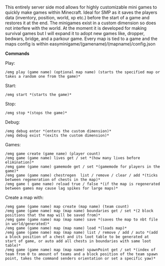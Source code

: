 This entirely server side mod allows for highly customizable mini games to quickly make games within Minecraft. Ideal for SMP as it saves the players data (inventory, position, world, xp etc.) before the start of a game and restores it at the end. The minigames exist in a custom dimension so does not interfere with the world. At the moment it is developed for making survival games but I will expand it to adopt new games like, dropper, bedwars, bridge, and a parkour game. Every map is tied to a game and the maps config is within easyminigame/(gamename)/(mapname)/config.json

**Commands**

Play:

	/emg play (game name) (optional map name) (starts the specified map or takes a random one from the game)*

Start:

	/emg start *(starts the game)*

Stop:

	/emg stop *(stops the game)*


Debug:

	/emg debug enter *(enters the custom dimension)*
	/emg debug exist *(exits the custom dimension)*

Games:

	/emg game create (game name) (player count)
	/emg game (game name) lives get / set *(how many lives before elimination)*
	/emg game (game name) gamemode get / set *(gamemode for players in the game)*
	/emg game (game name) chestregen  list / remove / clear / add *(ticks between regeneration of chests in the map)*
	/emg game ( game name) reload true / false *(if the map is regenerated between games may cause lag spikes for large maps)*

Create a map with:

	/emg game (game name) map create (map name) (team count)
	/emg game (game name) map (map name) boundaries get / set *(2 block positions that the map will be saved from)*
	/emg game (game name) map (map name) save *(saves the map to nbt file in world/generated)*
	/emg game (game name) map (map name) load *(loads map)*
	/emg game (game name) map (map name) list / remove / add / auto *(add a block position of a chest and its loot table to be generated at start of game, or auto add all chests in boundaries with same loot table)*
	/emg game (game name) map (map name) spawnPoint get / set *(index of team from 0 to amount of teams and a block position of the team spawn point, takes the command senders orientation or set a specific yaw)*


